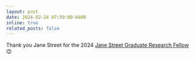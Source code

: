 ```yaml
---
layout: post
date: 2024-02-24 07:59:00-0400
inline: true
related_posts: false
---
```


Thank you Jane Street for the 2024 [Jane Street Graduate Research Fellow](https://www.janestreet.com/join-jane-street/programs-and-events/grf-profiles-2024/) 😊
